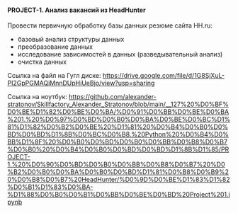 #### PROJECT-1. Анализ вакансий из HeadHunter

Провести первичную обработку базы данных резюме сайта HH.ru:
* базовый анализ структуры данных
* преобразование данных
* исследование зависимостей в данных (разведывательный анализ)
* очистка данных


Сcылка на файл на Гугл диске:
https://drive.google.com/file/d/1G8SjXuL-PI2GpPGMAQiMnnDUpHiUeBjo/view?usp=sharing

Ссылка на ноутбук:
https://github.com/alexander-stratonov/Skillfactory_Alexander_Stratonov/blob/main/__127%20%D0%BF%D0%BE%D1%82%D0%BE%D0%BA/%D0%91%D0%BB%D0%BE%D0%BA%201.%20%D0%97%D0%BD%D0%B0%D0%BA%D0%BE%D0%BC%D1%81%D1%82%D0%B2%D0%BE%20%D1%81%20%D0%B4%D0%B0%D0%BD%D0%BD%D1%8B%D0%BC%D0%B8.%20Python%20%D0%B4%D0%BB%D1%8F%20%D0%B0%D0%BD%D0%B0%D0%BB%D0%B8%D0%B7%D0%B0%20%D0%B4%D0%B0%D0%BD%D0%BD%D1%8B%D1%85/PROJECT-1.%20%D0%90%D0%BD%D0%B0%D0%BB%D0%B8%D0%B7%20%D0%B2%D0%B0%D0%BA%D0%B0%D0%BD%D1%81%D0%B8%D0%B9%20%D0%B8%D0%B7%20HeadHunter/%D0%9D%D0%BE%D1%83%D1%82%D0%B1%D1%83%D0%BA-%D1%88%D0%B0%D0%B1%D0%BB%D0%BE%D0%BD%20Project%201.ipynb